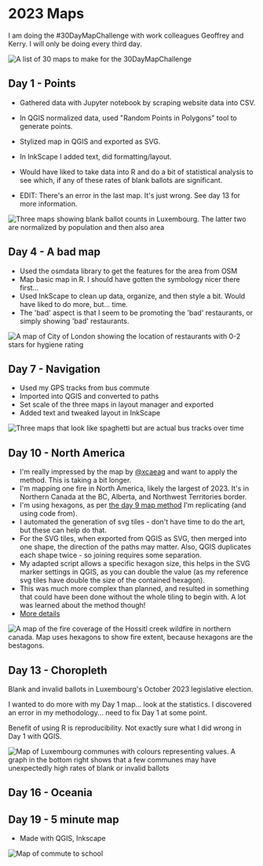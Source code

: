 # 2023 Maps 

I am doing the #30DayMapChallenge with work colleagues Geoffrey and Kerry. I will only be doing every third day.

![A list of 30 maps to make for the 30DayMapChallenge](30dmc-2023.png)

## Day 1 - Points

- Gathered data with Jupyter notebook by scraping website data into CSV.
- In QGIS normalized data, used "Random Points in Polygons" tool to generate points.
- Stylized map in QGIS and exported as SVG.
- In InkScape I added text, did formatting/layout.
- Would have liked to take data into R and do a bit of statistical analysis to see which, if any of these rates of blank ballots are significant.

- EDIT: There's an error in the last map. It's just wrong. See day 13 for more information.

![Three maps showing blank ballot counts in Luxembourg. The latter two are normalized by population and then also area](day01/Luxembourg_2023_legislative_election_blank_ballots.png)

## Day 4 - A bad map

- Used the osmdata library to get the features for the area from OSM
- Map basic map in R. I should have gotten the symbology nicer there first...
- Used InkScape to clean up data, organize, and then style a bit. Would have liked to do more, but... time.
- The 'bad' aspect is that I seem to be promoting the 'bad' restaurants, or simply showing 'bad' restaurants.

![A map of City of London showing the location of restaurants with 0-2 stars for hygiene rating](day04/col_restaurants.png)

## Day 7 - Navigation

- Used my GPS tracks from bus commute
- Imported into QGIS and converted to paths
- Set scale of the three maps in layout manager and exported
- Added text and tweaked layout in InkScape

![Three maps that look like spaghetti but are actual bus tracks over time](day07/Navigation_day7_map.png)

## Day 10 - North America

- I'm really impressed by the map by [@xcaeag](https://github.com/xcaeag/30DayMapChallenge-2023/blob/main/day9.md) and want to apply the method. This is taking a bit longer.
- I'm mapping one fire in North America, likely the largest of 2023. It's in Northern Canada at the BC, Alberta, and Northwest Territories border.
- I'm using hexagons, as per [the day 9 map method](https://github.com/xcaeag/30DayMapChallenge-2023/blob/main/day9.md) I'm replicating (and using code from).
- I automated the generation of svg tiles - don't have time to do the art, but these can help do that.
- For the SVG tiles, when exported from QGIS as SVG, then merged into one shape, the direction of the paths may matter. Also, QGIS duplicates each shape twice - so joining requires some separation.
- My adapted script allows a specific hexagon size, this helps in the SVG marker settings in QGIS, as you can double the value (as my reference svg tiles have double the size of the contained hexagon).
- This was much more complex than planned, and resulted in something that could have been done without the whole tiling to begin with. A lot was learned about the method though!
- [More details](day10/README.md)

![A map of the fire coverage of the Hossitl creek wildfire in northern canada. Map uses hexagons to show fire extent, because hexagons are the bestagons.](day10/fire_map_day10.png)

## Day 13 - Choropleth

Blank and invalid ballots in Luxembourg's October 2023 legislative election.

I wanted to do more with my Day 1 map... look at the statistics. I discovered an error in my methodology... need to fix Day 1 at some point.

Benefit of using R is reproducibility. Not exactly sure what I did wrong in Day 1 with QGIS.

![Map of Luxembourg communes with colours representing values. A graph in the bottom right shows that a few communes may have unexpectedly high rates of blank or invalid ballots](day13/day13_bi_ballots.png)

## Day 16 - Oceania

## Day 19 - 5 minute map

- Made with QGIS, Inkscape

![Map of commute to school](day19/raw_commute_edit.png)
